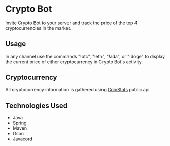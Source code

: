 # Crypto Bot
Invite Crypto Bot to your server and track the price of the top 4 cryptocurrencies
in the market.

## Usage
In any channel use the commands "!btc", "!eth", "!ada", or "!doge" to display the
current price of either cryptocurrency in Crypto Bot's activity.

## Cryptocurrency
All cryptocurrency information is gathered using
[CoinStats](https://documenter.getpostman.com/view/5734027/RzZ6Hzr3)
public api.

## Technologies Used
* Java
* Spring
* Maven
* Gson
* Javacord